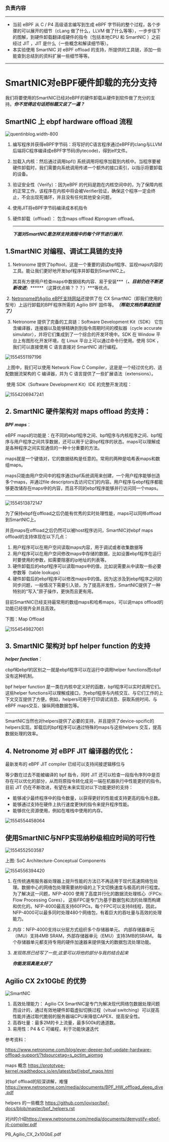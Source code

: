 ### 负责内容

------

- 当前 eBPF 从 C / P4 高级语言编写到生成 eBPF 字节码的整个过程，各个步骤的可以展开的细节（cLang 做了什么，LLVM 做了什么等等），一步步往下的图解，到硬件卸载翻译成硬件的指令（包括本地CPU 和 SmartNIC ）之前经过 JIT ，JIT 是什么（一些概念和解读细节等）。
- 本实验使用 SmartNIC 对 eBPF offload 的支持，所提供的工具链，添加一些能查到总结到的资料扩展一些细节等等。

------

# SmartNIC对eBPF硬件卸载的充分支持

我们将要使用的SmartNIC已经对eBPF的硬件卸载从硬件到软件做了充分的支持。***你不觉得这句话把标题又说了一遍？***

## SmartNIC 上 ebpf hardware offload 流程

![quentinblog.width-800](./images/quentinblog.width-800.png)

1. 编写程序并获得eBPF字节码：将写好的C语言程序通过eBPF的clang与LLVM后端将C程序编译成eBPF字节码(Bytecode)，得到elf文件。

2. 加载入内核：然后通过调用bpf() 系统调用将程序加载到内核中。当程序要被硬件卸载时，我们需要向系统调用传递一个额外的接口索引，以指示将要卸载的设备。

3. 验证安全性（Verify）：因为eBPF 的代码是跑在内核空间中的，为了保障内核的正常工作，该程序在内核中将会被Verifier验证，确保这个程序一定会终止，不会出现死循环，并且没有任何其他安全问题，

4. 使用JIT将eBPF字节码编译成本机指令

5. 硬件卸载（offload）： 包含maps offload 和program offload。

   ------

   ***下面对SmartNIC是怎样支持流程中的每个环节进行展开.***

   

## 1.SmartNIC 对编程、调试工具链的支持

1. Netronome 提供了bpftool，这是一个重要的调试bpf程序、监视maps内容的工具。能让我们更好地开发bpf程序并卸载到SmartNIC上。

   其具有方便用户检查maps中数据结构内容、易于安装***（***、目前仍在不断更新改进***）******（这算优点嘛？？？）***等优点。

​      2. [Netronome的Agilio eBPF支持网站](https://help.netronome.com/)还提供了在 CX SmartNIC（即我们使用的型号）上运行卸载的BPF程序所需的 Agilio BPF 固件等。***（帮助文档的事就别提了）***

3. Netronome 提供了完备的工具链：Software Development Kit（SDK）
   它包含编译器，连接器以及能够精确到到指令周期时间的模拟器（cycle accurate simulator），并将它们集成到了一个综合的开发环境中。SDK 在 Window 平台上有图形化开发环境，在 Linux 平台上可以通过命令行使用。使用 SDK ，我们可以直接使用 C 语言直接对 SmartNIC 进行编程。

![1554551197196](./images/1554551197196.png)

​     上图中，我们可以使用 Network Flow C Compiler，这是是一个经过优化的、适配数据流架构的 C 编译器，并为 C 语言提供了一些扩展语法（extensions）。

​     使用 SDK（Software Development Kit）IDE 的完整开发流程：

![1554206947241](./images/1554206947241.png)

## 2. SmartNIC 硬件架构对 maps offload 的支持：

***BPF maps***：

eBPF maps的功能是：在不同的ebpf程序之间、bpf程序与内核程序之间、bpf程序与用户程序之间共享数据，还可以用于记录bpf程序的状态。maps可以理解成是各种程序之间实现通信的一种十分重要的方法。

maps就是一个键值对，它的数据结构是任意的。常用的两种是哈希表maps和数组maps。

maps只能由用户空间中的程序通过bpf系统调用来创建，一个用户程序能够创造多个maps，并通过file descriptors去访问它们的内容。用户程序与ebpf程序都能够更改储存在maps中的内容，而且不同的ebpf程序能够并行访问同一个maps。

------

![1554513872147](./images/1554513872147.png)

为了保持ebpf在offload之后仍能有优秀的实时处理性能，maps可以同样offload到SmartNIC上。

并且maps在offload之后仍然可以被host程序访问，SmartNIC对ebpf maps offload的支持体现在以下几点：

1. 用户程序可以在用户空间读取maps内容，用于调试或者收集数据等
2. 用户程序可以在用户空间修改maps中存储的数据，比如设置ebpf程序在运行时要使用的参数，如需要阻塞的ip地址的列表等。
3. 硬件卸载后的ebpf程序可以读取maps中的值，比如说需要从中读取一些必要参数等（table lookups）
4. 硬件卸载后的ebpf程序可以修改maps中的值。因为这涉及到ebpf程序之间的同步问题，一般情况下需要引入锁，为了提高并发性，SmartNIC提供了一种特别的“写入”原子操作，更快而且更有用。

目前SmartNIC已经支持最常用的数组maps和哈希maps，可以说maps offload的功能已经很齐全并且高效。

下图：Map Offload

![1554549827061](./images/1554549827061.png)



## 3. SmartNIC 架构对 bpf helper function 的支持

***helper function***：

cbpf和ebpf的区别之一就是ebpf程序可以在运行中调用helper functions而cbpf没有这种机制。

bpf helper function 是一类在内核中定义好的函数，bpf程序可以实时调用它们。这些helper functions可以理解成接口，为ebpf程序与内核交互、与它们工作的上下文交互提供了方便。例如，helpers可用于打印调试消息、获取系统时间、与eBPF maps交互、操纵网络数据包等。

------

SmartNIC当然也对helpers提供了必要的支持，并且提供了device-spcific的helpers实现。卸载后的bpf程序可以通过特殊的maps与这些helpers 交互，提高数据处理的效率。



## 4. Netronome 对 eBPF JIT 编译器的优化：

   最新发布的 eBPF JIT compiler 已经可以支持间接逻辑移位与

等少数在过去不能被编译的 bpf 指令，同时 JIT 还可以检查一段指令序列中是否存在可以优化的部分，从而将原指令转化成另一端在机器执行中性能更好的指令。目前 JIT 仍在不断改进，有望在未来实现对以下功能更好的支持：

- 能够减少最终程序中的指令数量，以获得更好的性能或支持更高的指令总数。
- 能够通过支持在硬件上执行速度更快的指令来提升程序性能。
- 能够优化资源使用，例如在堆栈中使用的内存。

![1554554458064](./images/1554554458064.png)



## 使用SmartNIC与NFP实现纳秒级相应时间的可行性

![1554552503587](./images/1554552503587.png)

上图: SoC Architecture-Conceptual Components

![1554556394420](./images/1554556394420.png)

1. 在传统通用服务器处理器上提升性能的方法已不再适用于现代高速网络包处理。数据中心的网络包处理需要纳秒级的上下文切换速度与极高的并行程度。为了解决这一问题，NFP-4000 使用了高度并行化的数据流处理核心（FPCs: Flow Processing Cores）， 这些FPC是专门为基于数据包和流的处理而构建和优化的。NFP-4000最高支持60FPCs，每个FPC可以支持8线程，因此，NFP-4000可以最多同时处理480个网络包，有着巨大的吞吐量与高效的处理能力。

2. 内存：NFP-4000支持以分层方式组织多个存储器单元。 内部存储器单元（IMU）支持4MB SRAM，外部存储器单元（EMU）支持3MB的SRAM。 每个存储器单元都支持专用的硬件加速器来提供强大的数据包流处理功能。

3. *发现陈昂已经写了一些,这里可以将他的部分与我的结合起来*


   ***你能发现真是太好了***



## Agilio CX 2x10GbE 的优势
![SmartNIC](./images/SmartNIC.png)
1. 高效处理能力： Agilio CX SmartNIC是专门为解决现代网络包数据处理问题而设计的，通过有效地硬件卸载虚拟切换过程（vitual switching）可以提高性能并通过取代脆弱的服务器端CPU来降低CAPEX、提高安全性。
1. 高吞吐量：最多2M的卡上流量，最多500k的通道数。
2. 易用性：P4 & C 可编程，利于功能快速迭代


参考资料：

<https://www.netronome.com/blog/ever-deeper-bpf-update-hardware-offload-support/?tdsourcetag=s_pctim_aiomsg>

maps 概念 <https://prototype-kernel.readthedocs.io/en/latest/bpf/ebpf_maps.html>

对bpf offload的较深讲解，难懂<https://www.netronome.com/media/documents/BPF_HW_offload_deep_dive.pdf>

helpers 的一些概念 <https://github.com/iovisor/bpf-docs/blob/master/bpf_helpers.rst>

对jit的介绍<https://www.netronome.com/media/documents/demystify-ebpf-jit-compiler.pdf>

PB_Agilio_CX_2x10GbE.pdf





